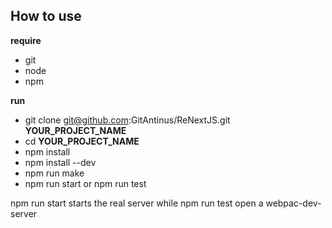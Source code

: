 How to use
----------
**require**

+ git
+ node
+ npm

**run**

+ git clone git@github.com:GitAntinus/ReNextJS.git **YOUR_PROJECT_NAME**
+ cd **YOUR_PROJECT_NAME**
+ npm install
+ npm install --dev
+ npm run make
+ npm run start or npm run test

npm run start starts the real server while npm run test open a webpac-dev-server
